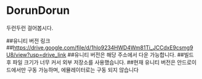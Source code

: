 # DorunDorun
두런두런 걸어봅시다. 


##유니티 버전 링크
##https://drive.google.com/file/d/1hlo9234HWD4Wm81Ti_JCCdxE9csmg9U8/view?usp=drive_link
##유니티 버전은 해당 주소에서 다운 가능합니다.
##빌드 후 파일 크기가 너무 커서 외부 저장소를 사용했습니다.
##현재 유니티 버전은 안드로이드에서만 구동 가능하며, 에뮬레이터로는 구동 되지 않습니다
